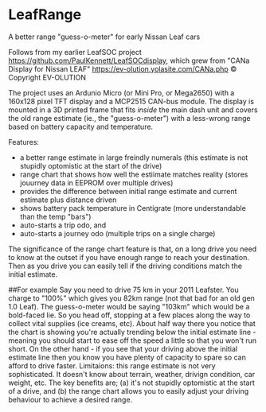 # LeafRange
A better range "guess-o-meter" for early Nissan Leaf cars

Follows from my earlier LeafSOC project https://github.com/PaulKennett/LeafSOCdisplay, which grew from "CANa Display for Nissan LEAF"  https://ev-olution.yolasite.com/CANa.php © Copyright EV-OLUTION

The project uses an Ardunio Micro (or Mini Pro, or Mega2650) with a 160x128 pixel TFT display and a MCP2515 CAN-bus module. The display is mounted in a 3D printed frame that fits *inside* the main dash unit and covers the old range estimate (ie., the "guess-o-meter") with a less-wrong range based on battery capacity and temperature.

Features:
* a better range estimate in large freindly numerals (this estimate is not stupidly optomistic at the start of the drive)
* range chart that shows how well the estiimate matches reality (stores jouurney data in EEPROM over multiple drives)
* provides the difference between initial range estimate and current estimate plus distance driven
* shows battery pack temperature in Centigrate (more understandable than the temp "bars") 
* auto-starts a trip odo, and
* auto-starts a journey odo (multiple trips on a single charge)

The significance of the range chart feature is that, on a long drive you need to know at the outset if you have enough range to reach your destination. Then as you drive you can easily tell if the driving conditions match the initial estimate. 

##For example
Say you need to drive 75 km in your 2011 Leafster. You charge to "100%" which gives you 82km range (not that bad for an old gen 1.0 Leaf). The guess-o-meter would be saying "103km" which would be a bold-faced lie. So you head off, stopping at a few places along the way to collect vital supplies (ice creams, etc). About half way there you notice that the chart is showing you're actually trending below the initial estimate line - meaning you should start to ease off the speed a little so that you won't run short. On the other hand - if you see that your driving above the initial estimate line then you know you have plenty of capacity to spare so can afford to drive faster.
Limitaions: this range estimate is not very sophisticated. It doesn't know about terrain, weather, drivign condition, car weight, etc. The key benefits are; (a) it's not stupidly optomistic at the start of a drive, and (b) the range chart allows you to easily adjust your driving behaviour to achieve a desired range.
